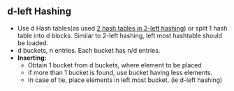 ## d-left Hashing
- Use d Hash tables(as used [2 hash tables in 2-left hashing](..)) or split 1 hash table into d blocks. Similar to 2-left hashing, left most hashtable should be loaded.
- d buckets, n entries. Each bucket has n/d entries.
- **Inserting:** 
  - Obtain 1 bucket from d buckets, where element to be placed
  - if more than 1 bucket is found, use bucket having less elements.
  - In case of tie, place elements in left most bucket. (ie d-left hashing)
